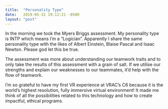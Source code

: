 ```yaml
---
title:  "Personality Type"
date:   2019-05-31 19:12:21 -0500
layout: "post"
---
```


In the morning we took the Myers Briggs assessment. My personality type is INTP which means I’m a “Logician”. Apparently I share the same personality type with the likes of Albert Einstein, Blaise Pascal and Isaac Newton. Please god let this be true.

The assessment was more about understanding our teamwork traits and to only take the results of this assessment with a grain of salt. If we utilise our strengths and explain our weaknesses to our teammates, it’d help with the flow of teamwork.

I’m so grateful to have my first VR experience at VRAC’s C6 because it is the world’s highest resolution, fully immersive virtual environment! It made me think of all the possibilities related to this technology and how to create impactful, ethical programs.